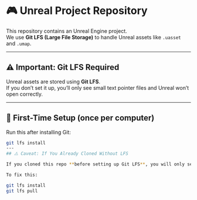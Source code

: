 # 🎮 Unreal Project Repository

This repository contains an Unreal Engine project.  
We use **Git LFS (Large File Storage)** to handle Unreal assets like `.uasset` and `.umap`.

---

## ⚠️ Important: Git LFS Required

Unreal assets are stored using **Git LFS**.  
If you don’t set it up, you’ll only see small text pointer files and Unreal won’t open correctly.

---

## 🔹 First-Time Setup (once per computer)

Run this after installing Git:

```bash
git lfs install
---
## ⚠️ Caveat: If You Already Cloned Without LFS

If you cloned this repo **before setting up Git LFS**, you will only see small pointer files instead of real Unreal assets.  

To fix this:

git lfs install
git lfs pull
